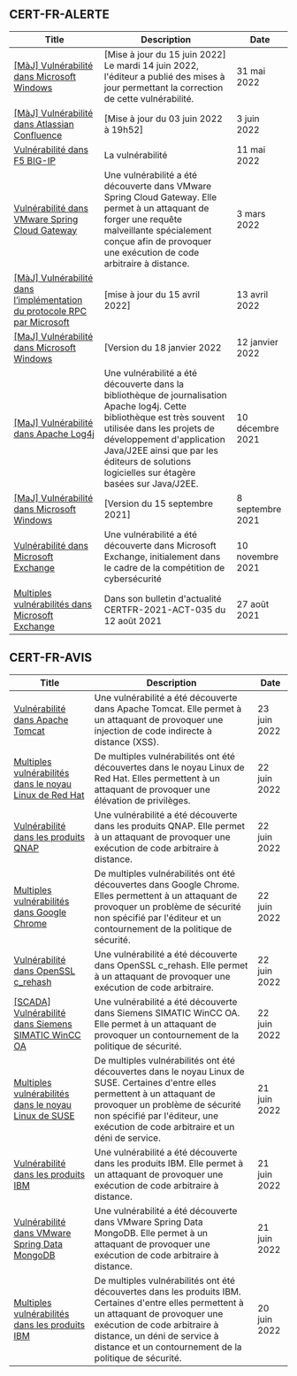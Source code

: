 
## CERT-FR-ALERTE
|Title|Description|Date|
|---|---|---|
| [[MàJ] Vulnérabilité dans Microsoft Windows](https://www.cert.ssi.gouv.fr/alerte/CERTFR-2022-ALE-005/) | [Mise à jour du 15 juin 2022] Le mardi 14 juin 2022, l'éditeur a publié des mises à jour permettant la correction de cette vulnérabilité.  | 31 mai 2022 |
| [[MàJ] Vulnérabilité dans Atlassian Confluence](https://www.cert.ssi.gouv.fr/alerte/CERTFR-2022-ALE-006/) | [Mise à jour du 03 juin 2022 à 19h52] | 3 juin 2022 |
| [Vulnérabilité dans F5 BIG-IP](https://www.cert.ssi.gouv.fr/alerte/CERTFR-2022-ALE-004/) | La vulnérabilité  | 11 mai 2022 |
| [Vulnérabilité dans VMware Spring Cloud Gateway](https://www.cert.ssi.gouv.fr/alerte/CERTFR-2022-ALE-002/) | Une vulnérabilité a été découverte dans VMware Spring Cloud Gateway. Elle permet à un attaquant de forger une requête malveillante spécialement conçue afin de provoquer une exécution de code arbitraire à distance. | 3 mars 2022 |
| [[MàJ] Vulnérabilité dans l’implémentation du protocole RPC par Microsoft](https://www.cert.ssi.gouv.fr/alerte/CERTFR-2022-ALE-003/) | [mise à jour du 15 avril 2022] | 13 avril 2022 |
| [[MaJ] Vulnérabilité dans Microsoft Windows](https://www.cert.ssi.gouv.fr/alerte/CERTFR-2022-ALE-001/) | [Version du 18 janvier 2022 | 12 janvier 2022 |
| [[MaJ] Vulnérabilité dans Apache Log4j](https://www.cert.ssi.gouv.fr/alerte/CERTFR-2021-ALE-022/) | Une vulnérabilité a été découverte dans la bibliothèque de journalisation Apache log4j. Cette bibliothèque est très souvent utilisée dans les projets de développement d'application Java/J2EE ainsi que par les éditeurs de solutions logicielles sur étagère basées sur Java/J2EE. | 10 décembre 2021 |
| [[MaJ] Vulnérabilité dans Microsoft Windows](https://www.cert.ssi.gouv.fr/alerte/CERTFR-2021-ALE-019/) | [Version du 15 septembre 2021] | 8 septembre 2021 |
| [Vulnérabilité dans Microsoft Exchange](https://www.cert.ssi.gouv.fr/alerte/CERTFR-2021-ALE-021/) | Une vulnérabilité a été découverte dans Microsoft Exchange, initialement dans le cadre de la compétition de cybersécurité  | 10 novembre 2021 |
| [Multiples vulnérabilités dans Microsoft Exchange](https://www.cert.ssi.gouv.fr/alerte/CERTFR-2021-ALE-017/) | Dans son bulletin d'actualité CERTFR-2021-ACT-035 du 12 août 2021  | 27 août 2021 |
## CERT-FR-AVIS
|Title|Description|Date|
|---|---|---|
| [Vulnérabilité dans Apache Tomcat](https://www.cert.ssi.gouv.fr/avis/CERTFR-2022-AVI-579/) | Une vulnérabilité a été découverte dans Apache Tomcat. Elle permet à un attaquant de provoquer une injection de code indirecte à distance (XSS). | 23 juin 2022 |
| [Multiples vulnérabilités dans le noyau Linux de Red Hat](https://www.cert.ssi.gouv.fr/avis/CERTFR-2022-AVI-578/) | De multiples vulnérabilités ont été découvertes dans le noyau Linux de Red Hat. Elles permettent à un attaquant de provoquer une élévation de privilèges. | 22 juin 2022 |
| [Vulnérabilité dans les produits QNAP](https://www.cert.ssi.gouv.fr/avis/CERTFR-2022-AVI-577/) | Une vulnérabilité a été découverte dans les produits QNAP. Elle permet à un attaquant de provoquer une exécution de code arbitraire à distance. | 22 juin 2022 |
| [Multiples vulnérabilités dans Google Chrome](https://www.cert.ssi.gouv.fr/avis/CERTFR-2022-AVI-576/) | De multiples vulnérabilités ont été découvertes dans Google Chrome. Elles permettent à un attaquant de provoquer un problème de sécurité non spécifié par l'éditeur et un contournement de la politique de sécurité. | 22 juin 2022 |
| [Vulnérabilité dans OpenSSL c_rehash](https://www.cert.ssi.gouv.fr/avis/CERTFR-2022-AVI-575/) | Une vulnérabilité a été découverte dans OpenSSL c_rehash. Elle permet à un attaquant de provoquer une exécution de code arbitraire. | 22 juin 2022 |
| [[SCADA] Vulnérabilité dans Siemens SIMATIC WinCC OA](https://www.cert.ssi.gouv.fr/avis/CERTFR-2022-AVI-574/) | Une vulnérabilité a été découverte dans Siemens SIMATIC WinCC OA. Elle permet à un attaquant de provoquer un contournement de la politique de sécurité. | 22 juin 2022 |
| [Multiples vulnérabilités dans le noyau Linux de SUSE](https://www.cert.ssi.gouv.fr/avis/CERTFR-2022-AVI-573/) | De multiples vulnérabilités ont été découvertes dans le noyau Linux de SUSE. Certaines d'entre elles permettent à un attaquant de provoquer un problème de sécurité non spécifié par l'éditeur, une exécution de code arbitraire et un déni de service. | 21 juin 2022 |
| [Vulnérabilité dans les produits IBM](https://www.cert.ssi.gouv.fr/avis/CERTFR-2022-AVI-572/) | Une vulnérabilité a été découverte dans les produits IBM. Elle permet à un attaquant de provoquer une exécution de code arbitraire à distance. | 21 juin 2022 |
| [Vulnérabilité dans VMware Spring Data MongoDB](https://www.cert.ssi.gouv.fr/avis/CERTFR-2022-AVI-571/) | Une vulnérabilité a été découverte dans VMware Spring Data MongoDB. Elle permet à un attaquant de provoquer une exécution de code arbitraire à distance. | 21 juin 2022 |
| [Multiples vulnérabilités dans les produits IBM](https://www.cert.ssi.gouv.fr/avis/CERTFR-2022-AVI-570/) | De multiples vulnérabilités ont été découvertes dans les produits IBM. Certaines d'entre elles permettent à un attaquant de provoquer une exécution de code arbitraire à distance, un déni de service à distance et un contournement de la politique de sécurité. | 20 juin 2022 |
